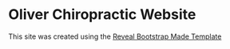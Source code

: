 # Oliver Chiropractic Website
This site was created using the [Reveal Bootstrap Made Template](https://bootstrapmade.com/reveal-bootstrap-corporate-template/)
